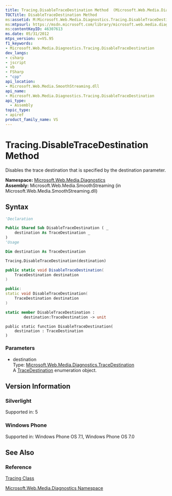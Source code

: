 ```yaml
---
title: Tracing.DisableTraceDestination Method  (Microsoft.Web.Media.Diagnostics)
TOCTitle: DisableTraceDestination Method
ms:assetid: M:Microsoft.Web.Media.Diagnostics.Tracing.DisableTraceDestination(Microsoft.Web.Media.Diagnostics.TraceDestination)
ms:mtpsurl: https://msdn.microsoft.com/library/microsoft.web.media.diagnostics.tracing.disabletracedestination(v=VS.95)
ms:contentKeyID: 46307613
ms.date: 05/31/2012
mtps_version: v=VS.95
f1_keywords:
- Microsoft.Web.Media.Diagnostics.Tracing.DisableTraceDestination
dev_langs:
- csharp
- jscript
- vb
- FSharp
- "cpp"
api_location:
- Microsoft.Web.Media.SmoothStreaming.dll
api_name:
- Microsoft.Web.Media.Diagnostics.Tracing.DisableTraceDestination
api_type:
  - Assembly
topic_type:
- apiref
product_family_name: VS
---
```


# Tracing.DisableTraceDestination Method

Disables the trace destination that is specified by the destination parameter.

**Namespace:**  [Microsoft.Web.Media.Diagnostics](microsoft-web-media-diagnostics-namespace_1.md)  
**Assembly:**  Microsoft.Web.Media.SmoothStreaming (in Microsoft.Web.Media.SmoothStreaming.dll)

## Syntax

```vb
'Declaration

Public Shared Sub DisableTraceDestination ( _
    destination As TraceDestination _
)
'Usage

Dim destination As TraceDestination

Tracing.DisableTraceDestination(destination)
```

```csharp
public static void DisableTraceDestination(
    TraceDestination destination
)
```

```cpp
public:
static void DisableTraceDestination(
    TraceDestination destination
)
```

``` fsharp
static member DisableTraceDestination : 
        destination:TraceDestination -> unit 
```

```jscript
public static function DisableTraceDestination(
    destination : TraceDestination
)
```

### Parameters

  - destination  
    Type: [Microsoft.Web.Media.Diagnostics.TraceDestination](tracedestination-enumeration-microsoft-web-media-diagnostics_1.md)  
    A [TraceDestination](tracedestination-enumeration-microsoft-web-media-diagnostics_1.md) enumeration object.

## Version Information

### Silverlight

Supported in: 5  

### Windows Phone

Supported in: Windows Phone OS 7.1, Windows Phone OS 7.0  

## See Also

### Reference

[Tracing Class](tracing-class-microsoft-web-media-diagnostics_1.md)

[Microsoft.Web.Media.Diagnostics Namespace](microsoft-web-media-diagnostics-namespace_1.md)
